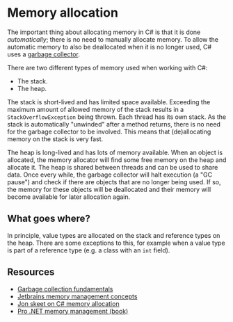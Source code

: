 # Memory allocation

The important thing about allocating memory in C# is that it is done _automatically_; there is no need to manually allocate memory. To allow the automatic memory to also be deallocated when it is no longer used, C# uses a [garbage collector][docs.microsoft.com_garbage-collection-fundamentals].

There are two different types of memory used when working with C#:

- The stack.
- The heap.

The stack is short-lived and has limited space available. Exceeding the maximum amount of allowed memory of the stack results in a `StackOverflowException` being thrown. Each thread has its own stack. As the stack is automatically "unwinded" after a method returns, there is no need for the garbage collector to be involved. This means that (de)allocating memory on the stack is very fast.

The heap is long-lived and has lots of memory available. When an object is allocated, the memory allocator will find some free memory on the heap and allocate it. The heap is shared between threads and can be used to share data. Once every while, the garbage collector will halt execution (a "GC pause") and check if there are objects that are no longer being used. If so, the memory for these objects will be deallocated and their memory will become available for later allocation again.

## What goes where?

In principle, value types are allocated on the stack and reference types on the heap. There are some exceptions to this, for example when a value type is part of a reference type (e.g. a class with an `int` field).

## Resources

- [Garbage collection fundamentals][docs.microsoft.com_garbage-collection-fundamentals]
- [Jetbrains memory management concepts][jetbrains.com_memory-management-concepts]
- [Jon skeet on C# memory allocation][jonskeet.uk_memory]
- [Pro .NET memory management (book)][pro-dotnet-memory]

[docs.microsoft.com_garbage-collection-fundamentals]: https://docs.microsoft.com/en-us/dotnet/standard/garbage-collection/fundamentals
[jonskeet.uk_memory]: https://jonskeet.uk/csharp/memory.html
[jetbrains.com_memory-management-concepts]: https://www.jetbrains.com/help/dotmemory/NET_Memory_Management_Concepts.html
[pro-dotnet-memory]: https://prodotnetmemory.com/
